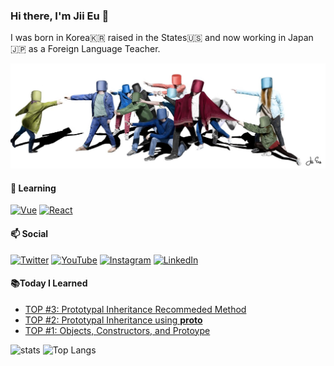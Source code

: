 ### Hi there, I'm Jii Eu 👋 

I was born in Korea🇰🇷 raised in the States🇺🇸 and now working in Japan🇯🇵 as a Foreign Language Teacher. <br>

![Drawing](./asa.jpg)

#### 🌱 Learning
[![Vue](https://img.shields.io/badge/vuejs%20-%2335495e.svg?&style=for-the-badge&logo=vue.js&logoColor=%234FC08D)](https://vuejs.org) [![React](https://img.shields.io/badge/react%20-%2320232a.svg?&style=for-the-badge&logo=react&logoColor=%2361DAFB)](https://reactjs.org)

#### 📫 Social 
[![Twitter](https://img.shields.io/badge/jioneeu%20-%231DA1F2.svg?&style=for-the-badge&logo=Twitter&logoColor=white)](https://twitter.com/jioneeu) [![YouTube](https://img.shields.io/badge/JioneEu%20-%23FF0000.svg?&style=for-the-badge&logo=YouTube&logoColor=white)](https://www.youtube.com/channel/UC8hY3wjYlK2U9W4fqKN598Q?view_as=subscriber) [![Instagram](https://img.shields.io/badge/Jiidraws%20-%23E4405F.svg?&style=for-the-badge&logo=Instagram&logoColor=white)](https://www.instagram.com/jiidraws/) [![LinkedIn](https://img.shields.io/badge/linkedin%20-%230077B5.svg?&style=for-the-badge&logo=linkedin&logoColor=white)](https://www.linkedin.com/in/jioneeu/)

#### 📚Today I Learned
<!-- BLOG-POST-LIST:START -->
- [TOP #3: Prototypal Inheritance Recommeded Method](https://jioneeu-til.com/#/top-js-3)
- [TOP #2: Prototypal Inheritance using __proto__](https://jioneeu-til.com/#/top-js-2)
- [TOP #1: Objects, Constructors, and Protoype](https://jioneeu-til.com/#/top-js-1)
<!-- BLOG-POST-LIST:END -->

![stats](https://github-readme-stats.vercel.app/api?username=jioneeu&show_icons=true) ![Top Langs](https://github-readme-stats.vercel.app/api/top-langs/?username=jioneeu&layout=compact)


